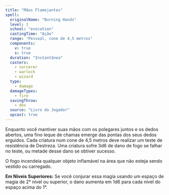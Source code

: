 ```yaml
---
title: "Mãos Flamejantes"
spell:
  originalName: "Burning Hands"
  level: 1
  school: "evocation"
  castingTime: "Ação"
  range: "Pessoal, cone de 4,5 metros"
  components:
    v: true
    s: true
  duration: "Instantânea"
  casters:
    - sorcerer
    - warlock
    - wizard
  type:
    - damage
  damageTypes:
    - fire
  savingThrow:
    - dex
  source: "Livro do Jogador"
  upcast: true
---
```


Enquanto você mantiver suas mãos com os polegares juntos e os dedos abertos, uma fino leque de chamas emerge das pontas dos seus dedos erguidos. Cada criatura num cone de 4,5 metros deve realizar um teste de resistência de Destreza. Uma criatura sofre 3d6 de dano de fogo se falhar no teste, ou metade desse dano se obtiver sucesso.

O fogo incendeia qualquer objeto inflamável na área que não esteja sendo vestido ou carregado.

**Em Níveis Superiores:** Se você conjurar essa magia usando um espaço de magia de 2° nível ou superior, o dano aumenta em 1d6 para cada nível do espaço acima do 1°.

